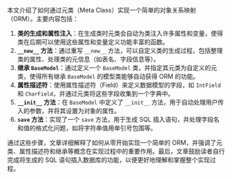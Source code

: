 本文介绍了如何通过元类（Meta Class）实现一个简单的对象关系映射（ORM）。主要内容包括：

1. **类的生成和属性注入**：在生成类时元类会自动为类注入许多属性和变量，使得类在后期可以使用这些属性和变量定义功能丰富的函数。
2. **`__new__` 方法**：通过重写 `__new__` 方法，可以自定义类的生成过程，包括整理类的属性、处理类的元信息（如表名、字段信息等）。
3. **继承 `BaseModel`**：通过定义一个 `BaseModel` 类，并指定其元类为自定义的元类，使得所有继承 `BaseModel` 的模型类能够自动获得 ORM 的功能。
4. **属性描述符**：使用属性描述符（Field）来定义数据模型的字段，如 `IntField` 和 `CharField`，并通过元类将这些字段收集到一个字典中。
5. **`__init__` 方法**：在 `BaseModel` 中定义了 `__init__` 方法，用于自动处理用户传入的参数，并将其设置为对象的属性。
6. **`save` 方法**：实现了一个 `save` 方法，用于生成 SQL 插入语句，并处理字段名和值的格式化问题，如将字符串值用单引号包围等。

通过这些步骤，文章详细解释了如何从零开始实现一个简单的 ORM，并强调了元类、属性描述符和继承等概念在实现过程中的重要作用。最后，文章鼓励读者自行完成将生成的 SQL 语句插入数据库的功能，以便更好地理解和掌握整个实现过程。